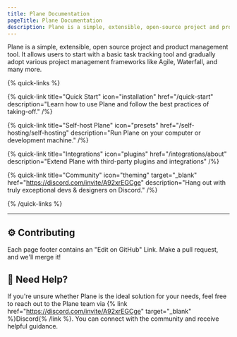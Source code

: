 ```yaml
---
title: Plane Documentation
pageTitle: Plane Documentation
description: Plane is a simple, extensible, open-source project and product management tool.
---
```


Plane is a simple, extensible, open source project and product management tool. It allows users to start with a basic task tracking tool and gradually adopt various project management frameworks like Agile, Waterfall, and many more.

{% quick-links %}

{% quick-link title="Quick Start" icon="installation" href="/quick-start" description="Learn how to use Plane and follow the best practices of taking-off." /%}

{% quick-link title="Self-host Plane" icon="presets" href="/self-hosting/self-hosting" description="Run Plane on your computer or development machine." /%}

{% quick-link title="Integrations" icon="plugins" href="/integrations/about" description="Extend Plane with third-party plugins and integrations" /%}

{% quick-link title="Community" icon="theming" target="_blank" href="https://discord.com/invite/A92xrEGCge" description="Hang out with truly exceptional devs & designers on Discord." /%}

{% /quick-links %}

---

## ⚙️ Contributing

Each page footer contains an "Edit on GitHub" Link. Make a pull request, and we'll merge it!

## 🤔 Need Help?

If you're unsure whether Plane is the ideal solution for your needs, feel free to reach out to the Plane team via {% link href="https://discord.com/invite/A92xrEGCge" target="_blank" %}Discord{% /link %}. You can connect with the community and receive helpful guidance.
